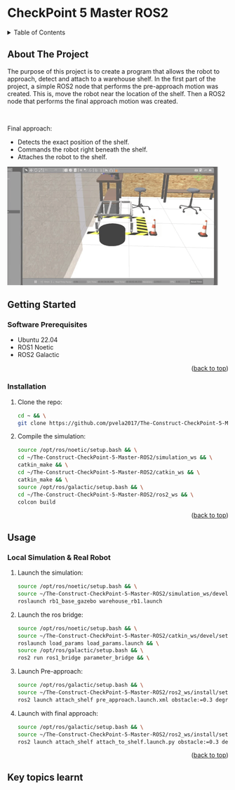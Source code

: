 # CheckPoint 5 Master ROS2

<a name="readme-top"></a>

<!-- TABLE OF CONTENTS -->
<details>
  <summary>Table of Contents</summary>
  <ol>
    <li>
      <a href="#about-the-project">About The Project</a>
    </li>
    <li>
      <a href="#getting-started">Getting Started</a>
      <ul>
        <li><a href="#software-prerequisites">Software Prerequisites</a></li>
        <li><a href="#hardware-prerequisites">Hardware Prerequisites</a></li>
        <li><a href="#installation">Installation</a></li>
      </ul>
    </li>
    <li><a href="#usage">Usage</a></li>
    <li><a href="#real-robot">Real Robot</a></li>
  </ol>
</details>


## About The Project
The purpose of this project is to create a program that allows the robot to approach, detect and attach to a warehouse shelf.
In the first part of the project, a simple ROS2 node that performs the pre-approach motion was created. This is, move the robot near the location of the shelf. Then a ROS2 node that performs the final approach motion was created. 

</br>

Final approach:
* Detects the exact position of the shelf.
* Commands the robot right beneath the shelf.
* Attaches the robot to the shelf.

![This is an image](images/preview.gif)

<!-- GETTING STARTED -->
## Getting Started

### Software Prerequisites
* Ubuntu 22.04
* ROS1 Noetic
* ROS2 Galactic

<p align="right">(<a href="#readme-top">back to top</a>)</p>

<!-- INSTALLATION -->
### Installation
1. Clone the repo:
   ```sh
   cd ~ && \
   git clone https://github.com/pvela2017/The-Construct-CheckPoint-5-Master-ROS2
   ```
2. Compile the simulation:
   ```sh
   source /opt/ros/noetic/setup.bash && \
   cd ~/The-Construct-CheckPoint-5-Master-ROS2/simulation_ws && \
   catkin_make && \
   cd ~/The-Construct-CheckPoint-5-Master-ROS2/catkin_ws && \
   catkin_make && \
   source /opt/ros/galactic/setup.bash && \
   cd ~/The-Construct-CheckPoint-5-Master-ROS2/ros2_ws && \
   colcon build
   ```
     
<p align="right">(<a href="#readme-top">back to top</a>)</p>


<!-- USAGE -->
## Usage
### Local Simulation & Real Robot
1. Launch the simulation:
   ```sh
   source /opt/ros/noetic/setup.bash && \
   source ~/The-Construct-CheckPoint-5-Master-ROS2/simulation_ws/devel/setup.bash && \
   roslaunch rb1_base_gazebo warehouse_rb1.launch
   ```
2. Launch the ros bridge:
   ```sh
   source /opt/ros/noetic/setup.bash && \
   source ~/The-Construct-CheckPoint-5-Master-ROS2/catkin_ws/devel/setup.bash && \
   roslaunch load_params load_params.launch && \
   source /opt/ros/galactic/setup.bash && \
   ros2 run ros1_bridge parameter_bridge && \
   ```
3. Launch Pre-approach:
   ```sh
   source /opt/ros/galactic/setup.bash && \
   source ~/The-Construct-CheckPoint-5-Master-ROS2/ros2_ws/install/setup.bash && \
   ros2 launch attach_shelf pre_approach.launch.xml obstacle:=0.3 degrees:=-90
   ```
4. Launch with final approach:
   ```sh
   source /opt/ros/galactic/setup.bash && \
   source ~/The-Construct-CheckPoint-5-Master-ROS2/ros2_ws/install/setup.bash && \
   ros2 launch attach_shelf attach_to_shelf.launch.py obstacle:=0.3 degrees:=-90 final_approach:=true
   ```

<p align="right">(<a href="#readme-top">back to top</a>)</p>



<!-- KEYS -->
## Key topics learnt

